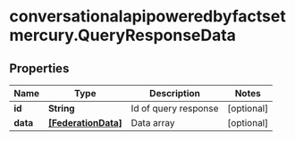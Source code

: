 # conversationalapipoweredbyfactsetmercury.QueryResponseData

## Properties

Name | Type | Description | Notes
------------ | ------------- | ------------- | -------------
**id** | **String** | Id of query response | [optional] 
**data** | [**[FederationData]**](FederationData.md) | Data array | [optional] 


